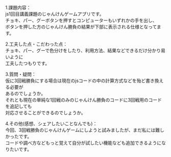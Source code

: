 1.課題内容：<br>
js1回目講義課題のじゃんけんゲームアプリです。<br>
チョキ、パー、グーボタンを押すとコンピューターもいずれかの手を出し、<br>
ボタンを押した方のじゃんけん勝負の結果が下部に表示される仕様となってます。<br>

2.工夫した点・こだわった点：<br>
チョキ、パー、グーで色分けをしたり、利用方法、結果などできるだけ分かり易いように<br>
工夫したつもりです。<br>

3.質問・疑問：<br>
仮に3回戦勝負にする場合は現在のjsコードの中の計算方式などを殆ど書き換える必要が<br>
あるのでしょうか。<br>
それとも現在の単純な1回戦のみのじゃんけん勝負のコードに3回戦用のコードを追記しても<br>
対応させることができるのでしょうか。<br>

4.その他(感想、シェアしたいことなんでも)：<br>
今回、3回戦勝負のじゃんけんゲームにしようと試みましたが、まだ私には難しかったです。<br>
コードや調べ方などもっと覚えて自分が試したい機能なども追加できるようになりたいです。
